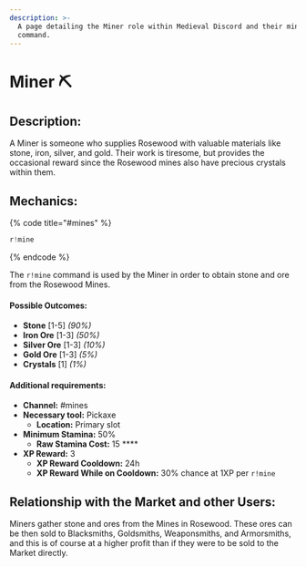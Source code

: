 ```yaml
---
description: >-
  A page detailing the Miner role within Medieval Discord and their mine
  command.
---
```


# Miner ⛏️

## Description:

A Miner is someone who supplies Rosewood with valuable materials like stone, iron, silver, and gold. Their work is tiresome, but provides the occasional reward since the Rosewood mines also have precious crystals within them.

## Mechanics:

{% code title="\#mines" %}
```javascript
r!mine
```
{% endcode %}

The `r!mine` command is used by the Miner in order to obtain stone and ore from the Rosewood Mines. 

#### Possible Outcomes:

* **Stone** \[1-5\] _\(90%\)_
* **Iron Ore** \[1-3\] _\(50%\)_
* **Silver Ore** \[1-3\] _\(10%\)_
* **Gold Ore** \[1-3\]  _\(5%\)_
* **Crystals** \[1\] _\(1%\)_

#### Additional requirements:

* **Channel:** \#mines
* **Necessary tool:** Pickaxe
  * **Location:** Primary slot
* **Minimum Stamina:** 50%
  * **Raw Stamina Cost:** 15 ****
* **XP Reward:** 3
  * **XP Reward Cooldown:** 24h
  * **XP Reward While on Cooldown:** 30% chance at 1XP per `r!mine`

## Relationship with the Market and other Users:

Miners gather stone and ores from the Mines in Rosewood. These ores can be then sold to Blacksmiths, Goldsmiths, Weaponsmiths, and Armorsmiths, and this is of course at a higher profit than if they were to be sold to the Market directly.

